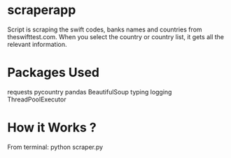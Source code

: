 # scraperapp
Script is scraping the swift codes, banks names and countries from theswifttest.com. When you select the country or country list, it gets all the relevant information.

# Packages Used
requests
pycountry
pandas
BeautifulSoup
typing
logging
ThreadPoolExecutor

# How it Works ?
From terminal:
python scraper.py

